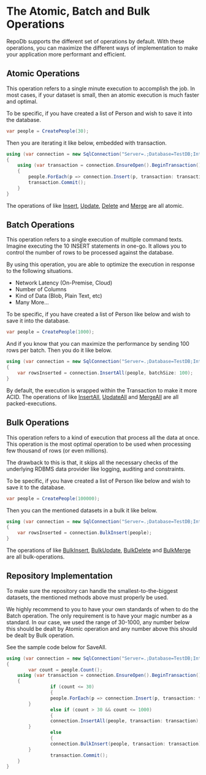 # The Atomic, Batch and Bulk Operations

RepoDb supports the different set of operations by default. With these operations, you can maximize the different ways of implementation to make your application more performant and efficient.

## Atomic Operations

This operation refers to a single minute execution to accomplish the job. In most cases, if your dataset is small, then an atomic execution is much faster and optimal.

To be specific, if you have created a list of Person and wish to save it into the database.

```csharp
var people = CreatePeople(30);
```

Then you are iterating it like below, embedded with transaction.

```csharp
using (var connection = new SqlConnection("Server=.;Database=TestDB;Integrated Security=SSPI;"))
{
	using (var transaction = connection.EnsureOpen().BeginTransaction())
	{
		people.ForEach(p => connection.Insert(p, transaction: transaction));
		transaction.Commit();
	}
}
```

The operations of like [Insert](https://repodb.net/operation/insert), [Update](https://repodb.net/operation/update), [Delete](https://repodb.net/operation/delete) and [Merge](https://repodb.net/operation/merge) are all atomic.

## Batch Operations

This operation refers to a single execution of multiple command texts. Imagine executing the 10 INSERT statements in one-go. It allows you to control the number of rows to be processed against the database.

By using this operation, you are able to optimize the execution in response to the following situations.

- Network Latency (On-Premise, Cloud)
- Number of Columns
- Kind of Data (Blob, Plain Text, etc)
- Many More...

To be specific, if you have created a list of Person like below and wish to save it into the database.

```csharp
var people = CreatePeople(1000);
```

And if you know that you can maximize the performance by sending 100 rows per batch. Then you do it like below.

```csharp
using (var connection = new SqlConnection("Server=.;Database=TestDB;Integrated Security=SSPI;"))
{
	var rowsInserted = connection.InsertAll(people, batchSize: 100);
}
```

By default, the execution is wrapped within the Transaction to make it more ACID. The operations of like [InsertAll](https://repodb.net/operation/insertall), [UpdateAll](https://repodb.net/operation/updateall) and [MergeAll](https://repodb.net/operation/mergeall) are all packed-executions.

## Bulk Operations

This operation refers to a kind of execution that process all the data at once. This operation is the most optimal operation to be used when processing few thousand of rows (or even millions).

The drawback to this is that, it skips all the necessary checks of the underlying RDBMS data provider like logging, auditing and constraints.

To be specific, if you have created a list of Person like below and wish to save it to the database.

```csharp
var people = CreatePeople(100000);
```

Then you can the mentioned datasets in a bulk it like below.

```csharp
using (var connection = new SqlConnection("Server=.;Database=TestDB;Integrated Security=SSPI;"))
{
	var rowsInserted = connection.BulkInsert(people);
}
```

The operations of like [BulkInsert](https://repodb.net/operation/bulkinsert), [BulkUpdate](https://repodb.net/operation/bulkupdate), [BulkDelete](https://repodb.net/operation/bulkdelete) and [BulkMerge](https://repodb.net/operation/bulkmerge) are all bulk-operations.

## Repository Implementation

To make sure the repository can handle the smallest-to-the-biggest datasets, the mentioned methods above must properly be used.

We highly recommend to you to have your own standards of when to do the Batch operation. The only requirement is to have your magic number as a standard. In our case, we used the range of 30-1000, any number below this should be dealt by Atomic operation and any number above this should be dealt by Bulk operation.

See the sample code below for SaveAll.

```csharp
using (var connection = new SqlConnection("Server=.;Database=TestDB;Integrated Security=SSPI;"))
{
        var count = people.Count();
	using (var transaction = connection.EnsureOpen().BeginTransaction())
	{
                if (count <= 30)
                {
		        people.ForEach(p => connection.Insert(p, transaction: transaction));
		}
                else if (count > 30 && count <= 1000)
                {
		        connection.InsertAll(people, transaction: transaction);
		}
                else
                {
		        connection.BulkInsert(people, transaction: transaction);
		}
                transaction.Commit();
	}
}
```

